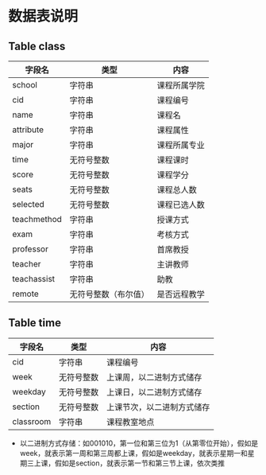 # 数据表说明

## Table class

| 字段名      | 类型                 | 内容         |
| ----------- | -------------------- | ------------ |
| school      | 字符串               | 课程所属学院 |
| cid         | 字符串               | 课程编号     |
| name        | 字符串               | 课程名       |
| attribute   | 字符串               | 课程属性     |
| major       | 字符串               | 课程所属专业 |
| time        | 无符号整数           | 课程课时     |
| score       | 无符号整数           | 课程学分     |
| seats       | 无符号整数           | 课程总人数   |
| selected    | 无符号整数           | 课程已选人数 |
| teachmethod | 字符串               | 授课方式     |
| exam        | 字符串               | 考核方式     |
| professor   | 字符串               | 首席教授     |
| teacher     | 字符串               | 主讲教师     |
| teachassist | 字符串               | 助教         |
| remote      | 无符号整数（布尔值） | 是否远程教学 |



## Table time
| 字段名    | 类型       | 内容                       |
| --------- | ---------- | -------------------------- |
| cid       | 字符串     | 课程编号                   |
| week      | 无符号整数 | 上课周，以二进制方式储存   |
| weekday   | 无符号整数 | 上课日，以二进制方式储存   |
| section   | 无符号整数 | 上课节次，以二进制方式储存 |
| classroom | 字符串     | 课程教室地点               |

- 以二进制方式存储：如001010，第一位和第三位为1（从第零位开始），假如是week，就表示第一周和第三周都上课，假如是weekday，就表示星期一和星期三上课，假如是section，就表示第一节和第三节上课，依次类推
